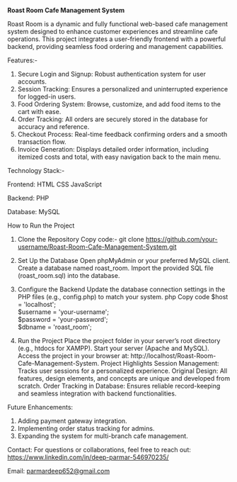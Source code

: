 **Roast Room Cafe Management System**

Roast Room is a dynamic and fully functional web-based cafe management system designed to enhance customer experiences and streamline cafe operations. This project integrates a user-friendly frontend with a powerful backend, providing seamless food ordering and management capabilities.

Features:-
1. Secure Login and Signup: Robust authentication system for user accounts.
2. Session Tracking: Ensures a personalized and uninterrupted experience for logged-in users.
3. Food Ordering System: Browse, customize, and add food items to the cart with ease.
4. Order Tracking: All orders are securely stored in the database for accuracy and reference.
5. Checkout Process: Real-time feedback confirming orders and a smooth transaction flow.
6. Invoice Generation: Displays detailed order information, including itemized costs and total, with easy navigation back to the main menu.
   
Technology Stack:-

Frontend:
HTML
CSS
JavaScript

Backend:
PHP

Database:
MySQL

How to Run the Project
1. Clone the Repository
Copy code:-
git clone https://github.com/your-username/Roast-Room-Cafe-Management-System.git

3. Set Up the Database
Open phpMyAdmin or your preferred MySQL client.
Create a database named roast_room.
Import the provided SQL file (roast_room.sql) into the database.

4. Configure the Backend
Update the database connection settings in the PHP files (e.g., config.php) to match your system.
php
Copy code
$host = 'localhost';  
$username = 'your-username';  
$password = 'your-password';  
$dbname = 'roast_room';

5. Run the Project
Place the project folder in your server’s root directory (e.g., htdocs for XAMPP).
Start your server (Apache and MySQL).
Access the project in your browser at: http://localhost/Roast-Room-Cafe-Management-System.
Project Highlights
Session Management: Tracks user sessions for a personalized experience.
Original Design: All features, design elements, and concepts are unique and developed from scratch.
Order Tracking in Database: Ensures reliable record-keeping and seamless integration with backend functionalities.

Future Enhancements:

1. Adding payment gateway integration.
2. Implementing order status tracking for admins.
3. Expanding the system for multi-branch cafe management.

Contact:
For questions or collaborations, feel free to reach out:
https://www.linkedin.com/in/deep-parmar-546970235/

Email: parmardeep652@gmail.com
